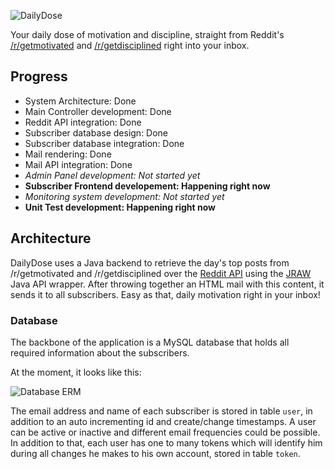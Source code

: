 ![DailyDose](https://timostaudinger.com/wp-content/uploads/2015/06/dailydose_header.png)

Your daily dose of motivation and discipline, straight from Reddit's [/r/getmotivated][1] and [/r/getdisciplined][2]
right into your inbox.

[1]: https://www.reddit.com/r/getmotivated
[2]: https://www.reddit.com/r/getdisciplined

## Progress

* System Architecture: Done
* Main Controller development: Done
* Reddit API integration: Done
* Subscriber database design: Done
* Subscriber database integration: Done
* Mail rendering: Done
* Mail API integration: Done
* *Admin Panel development: Not started yet*
* **Subscriber Frontend developement: Happening right now**
* *Monitoring system development: Not started yet*
* **Unit Test development: Happening right now**

## Architecture

DailyDose uses a Java backend to retrieve the day's top posts from /r/getmotivated and /r/getdisciplined over the
[Reddit API][3] using the [JRAW][4] Java API wrapper. After throwing together an HTML mail with this content,
it sends it to all subscribers. Easy as that, daily motivation right in your inbox!

[3]: https://www.reddit.com/dev/api
[4]: https://github.com/thatJavaNerd/JRAW

### Database

The backbone of the application is a MySQL database that holds all required information about the subscribers.

At the moment, it looks like this:

![Database ERM](https://timostaudinger.com/wp-content/uploads/2015/05/ERM.png)

The email address and name of each subscriber is stored in table `user`, in addition to an auto incrementing id and create/change timestamps. A user can be active or inactive and different email frequencies could be possible. In addition to that, each user has one to many tokens which will identify him during all changes he makes to his own account, stored in table `token`.

